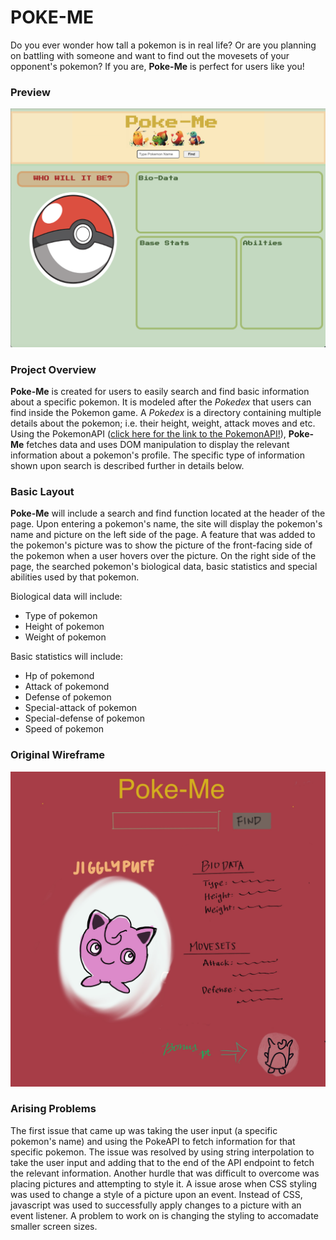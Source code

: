# POKE-ME 
Do you ever wonder how tall a pokemon is in real life? Or are you planning on battling with someone and want to find out the movesets of your opponent's pokemon? If you are, **Poke-Me** is perfect for users like you! 

### Preview
![](image/Poke-Me_Preview.png)

### Project Overview 
**Poke-Me** is created for users to easily search and find basic information about a specific pokemon. It is modeled after the *Pokedex* that users can find inside the Pokemon game. A *Pokedex* is a directory containing multiple details about the pokemon; i.e. their height, weight, attack moves and etc. 
Using the PokemonAPI ([click here for the link to the PokemonAPI!](https://pokeapi.co/)), **Poke-Me** fetches data and uses DOM manipulation to display the relevant information about a pokemon's profile. The specific type of information shown upon search is described further in details below. 

### Basic Layout
**Poke-Me** will include a search and find function located at the header of the page. Upon entering a pokemon's name, the site will display the pokemon's name and picture on the left side of the page. A feature that was added to the pokemon's picture was to show the picture of the front-facing side of the pokemon when a user hovers over the picture. On the right side of the page, the searched pokemon's biological data, basic statistics and special abilities used by that pokemon. 

Biological data will include: 
- Type of pokemon 
- Height of pokemon
- Weight of pokemon

Basic statistics will include:
- Hp of pokemond
- Attack of pokemond
- Defense of pokemon
- Special-attack of pokemon
- Special-defense of pokemon
- Speed of pokemon 

### Original Wireframe
![](image/GA-proj1-_Wireframe.jpg)

### Arising Problems
The first issue that came up was taking the user input (a specific pokemon's name) and using the PokeAPI to fetch information for that specific pokemon. The issue was resolved by using string interpolation to take the user input and adding that to the end of the API endpoint to fetch the relevant information.
Another hurdle that was difficult to overcome was placing pictures and attempting to style it. A issue arose when CSS styling was used to change a style of a picture upon an event. Instead of CSS, javascript was used to successfully apply changes to a picture with an event listener. 
A problem to work on is changing the styling to accomadate smaller screen sizes. 